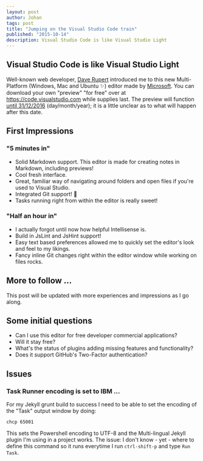 ```yaml
---
layout: post
author: Johan
tags: post
title: "Jumping on the Visual Studio Code train"
published: "2015-10-14"
description: Visual Studio Code is like Visual Studio Light
---
```


## Visual Studio Code is like Visual Studio Light

Well-known web developer, [Dave Rupert](http://daverupert.com/2015/10/windows-editors-and-shells/) introduced me to this new Multi-Platform (Windows, Mac and Ubuntu :sparkles:) editor made by [Microsoft](http://www.microsoft.com).
You can download your own "preview" "for free" over at <https://code.visualstudio.com> while supplies last.
The preview will function [until 31/12/2016](https://code.visualstudio.com/License) (day/month/year); it is a little unclear as to what will happen after this date.

## First Impressions

### "5 minutes in"

- Solid Markdown support. This editor is made for creating notes in Markdown, including previews!
- Cool fresh interface.
- Great, familiar way of navigating around folders and open files if you're used to Visual Studio.
- Integrated Git support! :rocket:
- Tasks running right from within the editor is really sweet!

### "Half an hour in"

- I actually forgot until now how helpful Intellisense is.
- Build in JsLint and JsHint support!
- Easy text based preferences allowed me to quickly set the editor's look and feel to my likings.
- Fancy inline Git changes right within the editor window while working on files rocks.

## More to follow ...

This post will be updated with more experiences and impressions as I go along.

## Some initial questions

- Can I use this editor for free developer commercial applications?
- Will it stay free?
- What's the status of plugins adding missing features and functionality?
- Does it support GitHub's Two-Factor authentication?

## Issues

### Task Runner encoding is set to IBM ...

For my Jekyll grunt build to success I need to be able to set the encoding of the "Task" output window by doing:

    chcp 65001

This sets the Powershell encoding to UTF-8 and the Multi-lingual Jekyll plugin I'm using in a project works.
The issue: I don't know - yet - where to define this command so it runs everytime I run ``ctrl-shift-p`` and type ``Run Task``.
